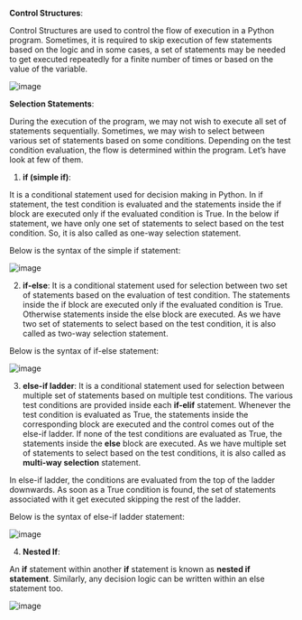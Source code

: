 **Control Structures**:

Control Structures are used to control the flow of execution in a Python program. Sometimes, it is required to skip execution of few statements based on the logic and in some cases, a set of statements may be needed to get executed repeatedly for a finite number of times or based on the value of the variable.

![image](https://docs.oracle.com/cd/A57673_01/DOC/server/doc/PLS23/image009.gif)

**Selection Statements**:

During the execution of the program, we may not wish to execute all set of statements sequentially. Sometimes, we may wish to select between various set of statements based on some conditions. Depending on the test condition evaluation, the flow is determined within the program. Let’s have look at few of them.

1. **if (simple if)**:

It is a conditional statement used for decision making in Python. In if statement, the test condition is evaluated and the statements inside the if block are executed only if the evaluated condition is True. In the below if statement, we have only one set of statements to select based on the test condition. So, it is also called as one-way selection statement.

Below is the syntax of the simple if statement:

![image](https://files.realpython.com/media/t.78f3bacaa261.png)

2. **if-else**:
It is a conditional statement used for selection between two set of statements based on the evaluation of test condition. The statements inside the if block are executed only if the evaluated condition is True. Otherwise statements inside the else block are executed. As we have two set of statements to select based on the test condition, it is also called as two-way selection statement.

Below is the syntax of if-else statement:

![image](https://facingissuesonitcom.files.wordpress.com/2021/03/if-else-statement.jpg)

3. **else-if ladder**:
It is a conditional statement used for selection between multiple set of statements based on multiple test conditions. The various test conditions are provided inside each **if-elif** statement. Whenever the test condition is evaluated as True, the statements inside the corresponding block are executed and the control comes out of the else-if ladder. If none of the test conditions are evaluated as True, the statements inside the **else** block are executed. As we have multiple set of statements to select based on the test conditions, it is also called as **multi-way selection** statement.

In else-if ladder, the conditions are evaluated from the top of the ladder downwards. As soon as a True condition is found, the set of statements associated with it get executed skipping the rest of the ladder.

Below is the syntax of else-if ladder statement:

![image](https://facingissuesonitcom.files.wordpress.com/2021/03/python-else-if-statement.jpg?w=624)

4. **Nested If**:

An **if** statement within another **if** statement is known as **nested if statement**. Similarly, any decision logic can be written within an else statement too.

![image](https://dotnettutorials.net/wp-content/uploads/2021/07/word-image-192.png)


